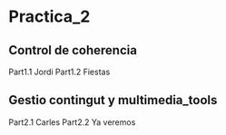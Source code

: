 # Practica_2

## Control de coherencia
Part1.1 Jordi
Part1.2 Fiestas

## Gestio contingut y multimedia_tools
Part2.1 Carles
Part2.2 Ya veremos

